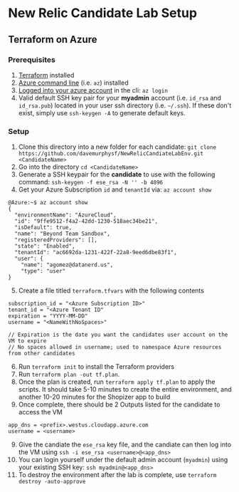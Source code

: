 # New Relic Candidate Lab Setup
## Terraform on Azure

### Prerequisites

1. [Terraform](https://www.terraform.io/downloads.html) installed
2. [Azure command line](https://docs.microsoft.com/en-us/cli/azure/install-azure-cli?view=azure-cli-latest) (i.e. `az`) installed
3. [Logged into your azure account](https://docs.microsoft.com/en-us/cli/azure/authenticate-azure-cli?view=azure-cli-latest) in the cli:  `az login`
4. Valid default SSH key pair for your **myadmin** account (i.e. `id_rsa` and `id_rsa.pub`) located in your user ssh directory (i.e. `~/.ssh`).  If these don't exist, simply use `ssh-keygen -A` to generate default keys.



### Setup

1. Clone this directory into a new folder for each candidate: `git clone https://github.com/davemurphysf/NewRelicCandiateLabEnv.git <CandidateName>`
2. Go into the directory `cd <CandidateName>`
3. Generate a SSH keypair for the **candidate** to use with the following command: `ssh-keygen -f ese_rsa -N '' -b 4096`
4. Get your Azure Subscription `id` and `tenantId` via: `az account show`
```
@Azure:~$ az account show
{
  "environmentName": "AzureCloud",
  "id": "9ffe9512-f4a2-42dd-1230-518aec34be21",
  "isDefault": true,
  "name": "Beyond Team Sandbox",
  "registeredProviders": [],
  "state": "Enabled",
  "tenantId": "ac6692da-1231-422f-22a8-9eed6dbe83f1",
  "user": {
    "name": "agomez@datanerd.us",
    "type": "user"
}
```
5. Create a file titled `terraform.tfvars` with the following contents
```
subscription_id = "<Azure Subscription ID>"
tenant_id = "<Azure Tenant ID"
expiration = "YYYY-MM-DD"
username = "<NameWithNoSpaces>"

// Expiration is the date you want the candidates user account on the VM to expire
// No spaces allowed in username; used to namespace Azure resources from other candidates
```
6. Run `terraform init` to install the Terraform providers
7. Run `terraform plan -out tf.plan`.  
8. Once the plan is created, run `terraform apply tf.plan` to apply the scripts.  It should take 5-10 minutes to create the entire environment, and another 10-20 minutes for the Shopizer app to build
9. Once complete, there should be 2 Outputs listed for the candidate to access the VM
```
app_dns = <prefix>.westus.cloudapp.azure.com
username = <username>
```
9. Give the candiate the `ese_rsa` key file, and the candiate can then log into the VM using `ssh -i ese_rsa <username>@<app_dns>`
10. You can login yourself under the default admin account (`myadmin`) using your existing SSH key: `ssh myadmin@<app_dns>`
11. To destroy the environment after the lab is complete, use `terraform destroy -auto-approve`

